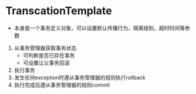 # TranscationTemplate

* 本身是一个事务定义对象，可以设置默认传播行为，隔离级别，超时时间等参数

1. 从事务管理器获取事务状态
   * 可判断是否已存在事务
   * 可设置让父事务回滚
2. 执行事务
3. 发生任何exception时遵从事务管理器的规则执行rollback
4. 执行完成后遵从事务管理器的规则commit